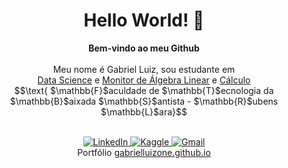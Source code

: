 <h1 align="center">Hello World! 👋</h1>

<p align="center">
    <b>Bem-vindo ao meu Github</b><br><br>
    Meu nome é Gabriel Luiz, sou estudante em<br>
    <a href="https://fatecrl.edu.br/cursos/ciencia-de-dados">Data Science</a> e <a href="https://gabrielluizone.notion.site/Monitoria-a63bfe432c224921b0260ccb66a1f964">Monitor de Álgebra Linear</a> e <a href="https://gabrielluizone.notion.site/C-lculo-Diferencial-e-Integral-b50ab6469ca843ea89293705a9a9baf0?pvs=4">Cálculo</a><br>$$\text{ $\mathbb{F}$aculdade de $\mathbb{T}$ecnologia da $\mathbb{B}$aixada $\mathbb{S}$antista - $\mathbb{R}$ubens $\mathbb{L}$ara}$$</p>

<p align="center">
    <br>
    <a href="https://www.linkedin.com/in/gabrielluizone/">
        <img src="https://img.shields.io/badge/LinkedIn-404248?style=flat-&logo=linkedin" alt="LinkedIn">
    </a>
    <a href="https://www.kaggle.com/datasets/gabrielluizone">
        <img src="https://img.shields.io/badge/Kaggle-404248?style=flat&logo=kaggle" alt="Kaggle">
    </a>
    <a href="mailto:gabrielluizone@gmail.com">
        <img src="https://img.shields.io/badge/-Gmail-404248?style=flat-&labelColor=404248&logo=gmail&logoColor=white&link=gabrielluiztwo" alt="Gmail">
    </a><br>
     Portfólio <a href="https://gabrielluizone.github.io/">gabrielluizone.github.io</a></p>
<!--
<p align="center">
  <a href="https://github.com/gabrielluizone">
    <img src="https://komarev.com/ghpvc/?username=43a031cfc0fe194138acad7c26679783&color=2f354f&label=Número+de+Visitas&style=flat-square" alt="Número de Visitas">
  </a>
</p>
-->
